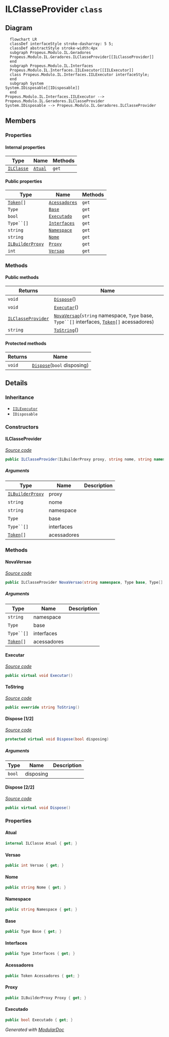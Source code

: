 # ILClasseProvider `class`

## Diagram
```mermaid
  flowchart LR
  classDef interfaceStyle stroke-dasharray: 5 5;
  classDef abstractStyle stroke-width:4px
  subgraph Propeus.Modulo.IL.Geradores
  Propeus.Modulo.IL.Geradores.ILClasseProvider[[ILClasseProvider]]
  end
  subgraph Propeus.Modulo.IL.Interfaces
  Propeus.Modulo.IL.Interfaces.IILExecutor[[IILExecutor]]
  class Propeus.Modulo.IL.Interfaces.IILExecutor interfaceStyle;
  end
  subgraph System
System.IDisposable[[IDisposable]]
  end
Propeus.Modulo.IL.Interfaces.IILExecutor --> Propeus.Modulo.IL.Geradores.ILClasseProvider
System.IDisposable --> Propeus.Modulo.IL.Geradores.ILClasseProvider
```

## Members
### Properties
#### Internal  properties
| Type | Name | Methods |
| --- | --- | --- |
| [`ILClasse`](./ILClasse.md) | [`Atual`](#atual) | `get` |

#### Public  properties
| Type | Name | Methods |
| --- | --- | --- |
| [`Token`](../enums/Token.md)`[]` | [`Acessadores`](#acessadores) | `get` |
| `Type` | [`Base`](#base) | `get` |
| `bool` | [`Executado`](#executado) | `get` |
| `Type``[]` | [`Interfaces`](#interfaces) | `get` |
| `string` | [`Namespace`](#namespace) | `get` |
| `string` | [`Nome`](#nome) | `get` |
| [`ILBuilderProxy`](../proxy/ILBuilderProxy.md) | [`Proxy`](#proxy) | `get` |
| `int` | [`Versao`](#versao) | `get` |

### Methods
#### Public  methods
| Returns | Name |
| --- | --- |
| `void` | [`Dispose`](#dispose-22)() |
| `void` | [`Executar`](#executar)() |
| [`ILClasseProvider`](propeus/modulo/il/geradores/ILClasseProvider.md) | [`NovaVersao`](#novaversao)(`string` namespace, `Type` base, `Type``[]` interfaces, [`Token`](../enums/Token.md)`[]` acessadores) |
| `string` | [`ToString`](#tostring)() |

#### Protected  methods
| Returns | Name |
| --- | --- |
| `void` | [`Dispose`](#dispose-12)(`bool` disposing) |

## Details
### Inheritance
 - [
`IILExecutor`
](../interfaces/IILExecutor.md)
 - `IDisposable`

### Constructors
#### ILClasseProvider
[*Source code*](https://github.com///blob//src/Propeus.Modulo.Abstrato/Util/Tipos/Helper.cs#L53)
```csharp
public ILClasseProvider(ILBuilderProxy proxy, string nome, string namespace, Type base, Type[] interfaces, Token[] acessadores)
```
##### Arguments
| Type | Name | Description |
| --- | --- | --- |
| [`ILBuilderProxy`](../proxy/ILBuilderProxy.md) | proxy |   |
| `string` | nome |   |
| `string` | namespace |   |
| `Type` | base |   |
| `Type``[]` | interfaces |   |
| [`Token`](../enums/Token.md)`[]` | acessadores |   |

### Methods
#### NovaVersao
[*Source code*](https://github.com///blob//src/Propeus.Modulo.IL/Geradores/ILClasseProvider.cs#L70)
```csharp
public ILClasseProvider NovaVersao(string namespace, Type base, Type[] interfaces, Token[] acessadores)
```
##### Arguments
| Type | Name | Description |
| --- | --- | --- |
| `string` | namespace |   |
| `Type` | base |   |
| `Type``[]` | interfaces |   |
| [`Token`](../enums/Token.md)`[]` | acessadores |   |

#### Executar
[*Source code*](https://github.com///blob//src/Propeus.Modulo.Abstrato/Util/Tipos/Helper.cs#L191)
```csharp
public virtual void Executar()
```

#### ToString
[*Source code*](https://github.com///blob//src/Propeus.Modulo.Abstrato/Util/Tipos/Helper.cs#L220)
```csharp
public override string ToString()
```

#### Dispose [1/2]
[*Source code*](https://github.com///blob//src/Propeus.Modulo.IL/Geradores/ILClasseProvider.cs#L161)
```csharp
protected virtual void Dispose(bool disposing)
```
##### Arguments
| Type | Name | Description |
| --- | --- | --- |
| `bool` | disposing |   |

#### Dispose [2/2]
[*Source code*](https://github.com///blob//src/Propeus.Modulo.Abstrato/Util/Tipos/Helper.cs#L236)
```csharp
public virtual void Dispose()
```

### Properties
#### Atual
```csharp
internal ILClasse Atual { get; }
```

#### Versao
```csharp
public int Versao { get; }
```

#### Nome
```csharp
public string Nome { get; }
```

#### Namespace
```csharp
public string Namespace { get; }
```

#### Base
```csharp
public Type Base { get; }
```

#### Interfaces
```csharp
public Type Interfaces { get; }
```

#### Acessadores
```csharp
public Token Acessadores { get; }
```

#### Proxy
```csharp
public ILBuilderProxy Proxy { get; }
```

#### Executado
```csharp
public bool Executado { get; }
```

*Generated with* [*ModularDoc*](https://github.com/hailstorm75/ModularDoc)
